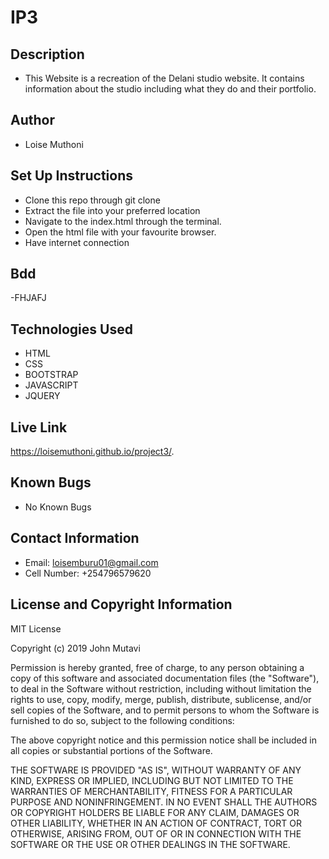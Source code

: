 # IP3

## Description
- This Website is a recreation of the Delani studio website. It contains information about the studio including what they do and their portfolio.

## Author
- Loise Muthoni

## Set Up Instructions
- Clone this repo through git clone 
- Extract the file into your preferred location
- Navigate to the index.html through the terminal.
- Open the html file with your favourite browser.
- Have internet connection

## Bdd
-FHJAFJ

## Technologies Used
- HTML
- CSS
- BOOTSTRAP
- JAVASCRIPT
- JQUERY

## Live Link
https://loisemuthoni.github.io/project3/.

## Known Bugs
- No Known Bugs

## Contact Information
- Email: loisemburu01@gmail.com
- Cell Number: +254796579620

## License and Copyright Information
MIT License

Copyright (c) 2019 John Mutavi

Permission is hereby granted, free of charge, to any person obtaining a copy
of this software and associated documentation files (the "Software"), to deal
in the Software without restriction, including without limitation the rights
to use, copy, modify, merge, publish, distribute, sublicense, and/or sell
copies of the Software, and to permit persons to whom the Software is
furnished to do so, subject to the following conditions:

The above copyright notice and this permission notice shall be included in all
copies or substantial portions of the Software.

THE SOFTWARE IS PROVIDED "AS IS", WITHOUT WARRANTY OF ANY KIND, EXPRESS OR
IMPLIED, INCLUDING BUT NOT LIMITED TO THE WARRANTIES OF MERCHANTABILITY,
FITNESS FOR A PARTICULAR PURPOSE AND NONINFRINGEMENT. IN NO EVENT SHALL THE
AUTHORS OR COPYRIGHT HOLDERS BE LIABLE FOR ANY CLAIM, DAMAGES OR OTHER
LIABILITY, WHETHER IN AN ACTION OF CONTRACT, TORT OR OTHERWISE, ARISING FROM,
OUT OF OR IN CONNECTION WITH THE SOFTWARE OR THE USE OR OTHER DEALINGS IN THE
SOFTWARE.
